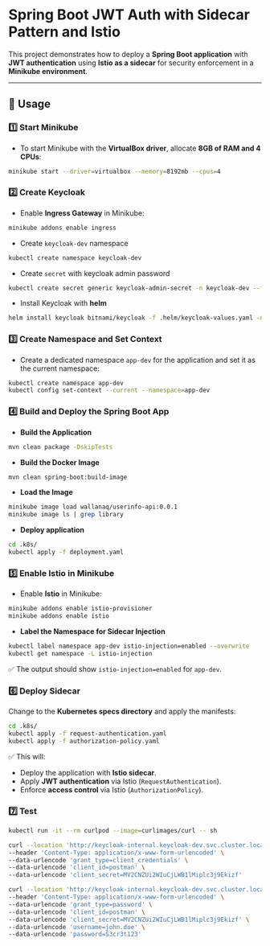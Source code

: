 # Spring Boot JWT Auth with Sidecar Pattern and Istio

This project demonstrates how to deploy a **Spring Boot application** with **JWT authentication** using **Istio as a sidecar** for security enforcement in a **Minikube environment**.

---

## **🚀 Usage**

### 1️⃣ Start Minikube

- To start Minikube with the **VirtualBox driver**, allocate **8GB of RAM and 4 CPUs**:
```bash
minikube start --driver=virtualbox --memory=8192mb --cpus=4
```

### 2️⃣ Create Keycloak
- Enable **Ingress Gateway** in Minikube:
```bash
minikube addons enable ingress
```

- Create `keycloak-dev` namespace
```bash
kubectl create namespace keycloak-dev
```

- Create `secret` with keycloak admin password
```bash
kubectl create secret generic keycloak-admin-secret -n keycloak-dev --from-literal=admin-password='admin'
```

- Install Keycloak with **helm**
```bash
helm install keycloak bitnami/keycloak -f .helm/keycloak-values.yaml -n keycloak-dev
```

### 3️⃣ Create Namespace and Set Context
- Create a dedicated namespace `app-dev` for the application and set it as the current namespace:
```bash
kubectl create namespace app-dev
kubectl config set-context --current --namespace=app-dev
```

### 4️⃣ Build and Deploy the Spring Boot App

- **Build the Application**
```bash
mvn clean package -DskipTests
```

- **Build the Docker Image**
```bash
mvn clean spring-boot:build-image
```

- **Load the Image**
```bash
minikube image load wallanaq/userinfo-api:0.0.1
minikube image ls | grep library
```

- **Deploy application**

```bash
cd .k8s/
kubectl apply -f deployment.yaml
```

### 5️⃣ Enable Istio in Minikube

- Enable **Istio** in Minikube:
```bash
minikube addons enable istio-provisioner
minikube addons enable istio
```

- **Label the Namespace for Sidecar Injection**
```bash
kubectl label namespace app-dev istio-injection=enabled --overwrite
kubectl get namespace -L istio-injection
```
✅ The output should show `istio-injection=enabled` for `app-dev`.

### 6️⃣ Deploy Sidecar

Change to the **Kubernetes specs directory** and apply the manifests:
```bash
cd .k8s/
kubectl apply -f request-authentication.yaml
kubectl apply -f authorization-policy.yaml
```

✅ This will:
- Deploy the application with **Istio sidecar**.
- Apply **JWT authentication** via Istio (`RequestAuthentication`).
- Enforce **access control** via Istio (`AuthorizationPolicy`).

### 7️⃣ Test

```bash
kubectl run -it --rm curlpod --image=curlimages/curl -- sh
```

```bash
curl --location 'http://keycloak-internal.keycloak-dev.svc.cluster.local:8080/realms/dev/protocol/openid-connect/token' \
--header 'Content-Type: application/x-www-form-urlencoded' \
--data-urlencode 'grant_type=client_credentials' \
--data-urlencode 'client_id=postman' \
--data-urlencode 'client_secret=MV2CNZUi2WIuCjLWB1lMiplc3j9Ekizf'
```
```bash
curl --location 'http://keycloak-internal.keycloak-dev.svc.cluster.local:8080/realms/dev/protocol/openid-connect/token' \
--header 'Content-Type: application/x-www-form-urlencoded' \
--data-urlencode 'grant_type=password' \
--data-urlencode 'client_id=postman' \
--data-urlencode 'client_secret=MV2CNZUi2WIuCjLWB1lMiplc3j9Ekizf' \
--data-urlencode 'username=john.doe' \
--data-urlencode 'password=S3cr3t123'
```
